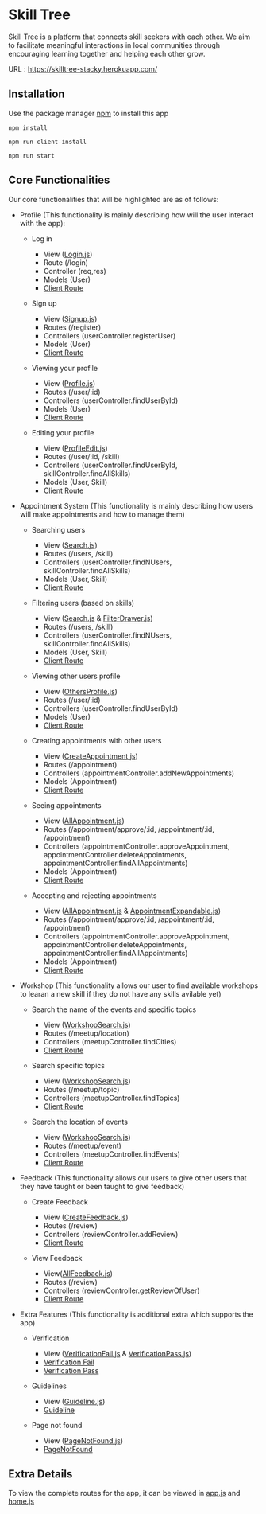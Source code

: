 # Skill Tree
Skill Tree is a platform that connects skill seekers with each other. We aim to facilitate meaningful interactions in local communities through encouraging learning together and helping each other grow.

URL : https://skilltree-stacky.herokuapp.com/

## Installation
Use the package manager [npm](https://www.npmjs.com/) to install this app

`npm install`

`npm run client-install`

`npm run start`

## Core Functionalities
Our core functionalities that will be highlighted are as of follows:

- Profile (This functionality is mainly describing how will the user interact with the app):

  - Log in
    - View  ([Login.js](https://github.com/nofun97/Stacky/blob/master/client/src/pages/Login.js))
    - Route (/login)
    - Controller (req,res)
    - Models (User)
    - [Client Route](https://skilltree-stacky.herokuapp.com/login)

  - Sign up 
    - View ([Signup.js](https://github.com/nofun97/Stacky/blob/master/client/src/pages/Signup.js))
    - Routes (/register)
    - Controllers (userController.registerUser)
    - Models (User)
    - [Client Route](https://skilltree-stacky.herokuapp.com/signup)

  - Viewing your profile
    - View ([Profile.js](https://github.com/nofun97/Stacky/blob/master/client/src/pages/Home/Profile.js))
    - Routes (/user/:id)
    - Controllers (userController.findUserById)
    - Models (User)
    - [Client Route](https://skilltree-stacky.herokuapp.com/home/profile)

  - Editing your profile
    - View ([ProfileEdit.js](https://github.com/nofun97/Stacky/blob/master/client/src/pages/Home/ProfileEdit.js))
    - Routes (/user/:id, /skill)
    - Controllers (userController.findUserById, skillController.findAllSkills)
    - Models (User, Skill)
    - [Client Route](https://skilltree-stacky.herokuapp.com/home/profile_edit)

- Appointment System (This functionality is mainly describing how users will make appointments and how to manage them)
  - Searching users 
    - View ([Search.js](https://github.com/nofun97/Stacky/blob/master/client/src/pages/Home/Search.js))
    - Routes (/users, /skill)
    - Controllers (userController.findNUsers, skillController.findAllSkills)
    - Models (User, Skill)
    - [Client Route](https://skilltree-stacky.herokuapp.com/home/search)

  - Filtering users (based on skills)
    - View ([Search.js](https://github.com/nofun97/Stacky/blob/master/client/src/pages/Home/Search.js) & [FilterDrawer.js](https://github.com/nofun97/Stacky/blob/master/client/src/components/FilterDrawer.js))
    - Routes (/users, /skill)
    - Controllers (userController.findNUsers, skillController.findAllSkills)
    - Models (User, Skill)
    - [Client Route](https://skilltree-stacky.herokuapp.com/home/search) 

  - Viewing other users profile
    - View ([OthersProfile.js](https://github.com/nofun97/Stacky/blob/master/client/src/pages/OthersProfile.js))
    - Routes (/user/:id)
    - Controllers (userController.findUserById)
    - Models (User)
    - [Client Route](https://skilltree-stacky.herokuapp.com/user)

  - Creating appointments with other users
    - View ([CreateAppointment.js](https://github.com/nofun97/Stacky/blob/master/client/src/pages/CreateAppointment.js))
    - Routes (/appointment)
    - Controllers (appointmentController.addNewAppointments)
    - Models (Appointment)
    - [Client Route](https://skilltree-stacky.herokuapp.com/user/create_appointment)
    
  - Seeing appointments
    - View ([AllAppointment.js](https://github.com/nofun97/Stacky/blob/master/client/src/pages/Home/AllAppointment.js))
    - Routes (/appointment/approve/:id, /appointment/:id, /appointment)
    - Controllers (appointmentController.approveAppointment, appointmentController.deleteAppointments, appointmentController.findAllAppointments)
    - Models (Appointment)
    - [Client Route](https://skilltree-stacky.herokuapp.com/home/appointments)
    
  - Accepting and rejecting appointments
    - View ([AllAppointment.js](https://github.com/nofun97/Stacky/blob/master/client/src/pages/Home/AllAppointment.js) & [AppointmentExpandable.js](https://github.com/nofun97/Stacky/blob/master/client/src/components/AppointmentExpandable.js))
    - Routes (/appointment/approve/:id, /appointment/:id, /appointment)
    - Controllers (appointmentController.approveAppointment, appointmentController.deleteAppointments, appointmentController.findAllAppointments)
    - Models (Appointment)
    - [Client Route](https://skilltree-stacky.herokuapp.com/home/appointments)

- Workshop (This functionality allows our user to find available workshops to learan a new skill if they do not have any skills avilable yet)
  - Search the name of the events and specific topics
    - View ([WorkshopSearch.js](https://github.com/nofun97/Stacky/blob/master/client/src/pages/Home/WorkshopSearch.js))
    - Routes (/meetup/location)
    - Controllers (meetupController.findCities)
    - [Client Route](https://skilltree-stacky.herokuapp.com/home/search/workshop)

  - Search specific topics
    - View ([WorkshopSearch.js](https://github.com/nofun97/Stacky/blob/master/client/src/pages/Home/WorkshopSearch.js))
    - Routes (/meetup/topic)
    - Controllers (meetupController.findTopics)
    - [Client Route](https://skilltree-stacky.herokuapp.com/home/search/workshop)

  - Search the location of events
    - View ([WorkshopSearch.js](https://github.com/nofun97/Stacky/blob/master/client/src/pages/Home/WorkshopSearch.js))
    - Routes (/meetup/event)
    - Controllers (meetupController.findEvents)
    - [Client Route](https://skilltree-stacky.herokuapp.com/home/search/workshop)

- Feedback (This functionality allows our users to give other users that they have taught or been taught to give feedback)
  - Create Feedback
    - View ([CreateFeedback.js](https://github.com/nofun97/Stacky/blob/master/client/src/pages/CreateFeedback.js))
    - Routes (/review)
    - Controllers (reviewController.addReview)
    - [Client Route](https://skilltree-stacky.herokuapp.com/user/create_feedback)
    
  - View Feedback
    - View([AllFeedback.js](https://github.com/nofun97/Stacky/blob/master/client/src/pages/Home/AllFeedback.js))
    - Routes (/review)
    - Controllers (reviewController.getReviewOfUser)
    - [Client Route](https://skilltree-stacky.herokuapp.com/home/feedbacks)

- Extra Features (This functionality is additional extra which supports the app)
  - Verification
    - View ([VerificationFail.js](https://github.com/nofun97/Stacky/blob/master/client/src/pages/VerificationFail.js) & [VerificationPass.js](https://github.com/nofun97/Stacky/blob/master/client/src/pages/VerificationPass.js))
    - [Verification Fail](https://skilltree-stacky.herokuapp.com/verification/fail) 
    - [Verification Pass](https://skilltree-stacky.herokuapp.com/verification/pass)

  - Guidelines
    - View ([Guideline.js](https://github.com/nofun97/Stacky/blob/master/client/src/pages/Guideline.js))
    - [Guideline](https://skilltree-stacky.herokuapp.com/guideline) 

  - Page not found
    - View ([PageNotFound.js](https://github.com/nofun97/Stacky/blob/master/client/src/pages/PageNotFound.js))
    - [PageNotFound](https://skilltree-stacky.herokuapp.com/page_not_found) 


## Extra Details

To view the complete routes for the app, it can be viewed in [app.js](https://github.com/nofun97/Stacky/blob/master/client/src/App.js) and [home.js](https://github.com/nofun97/Stacky/blob/master/client/src/pages/Home.js)
